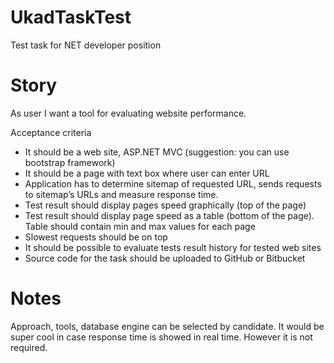 # UkadTaskTest
Test task for NET developer position
# Story
As user I want a tool for evaluating website performance.

Acceptance criteria

- It should be a web site, ASP.NET MVC (suggestion: you can use
bootstrap framework)
- It should be a page with text box where user can enter URL
- Application has to determine sitemap of requested URL, sends requests
to sitemap’s URLs and measure response time.
- Test result should display pages speed graphically (top of the page)
- Test result should display page speed as a table (bottom of the page).
Table should contain min and max values for each page
- Slowest requests should be on top
- It should be possible to evaluate tests result history for tested web sites
- Source code for the task should be uploaded to GitHub or Bitbucket
# Notes
Approach, tools, database engine can be selected by candidate.
It would be super cool in case response time is showed in real time. However
it is not required.
